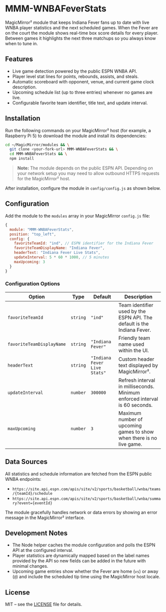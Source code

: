 # MMM-WNBAFeverStats

MagicMirror² module that keeps Indiana Fever fans up to date with live WNBA player statistics and the next scheduled games. When the Fever are on the court the module shows real-time box score details for every player. Between games it highlights the next three matchups so you always know when to tune in.

## Features

- Live game detection powered by the public ESPN WNBA API.
- Player level stat lines for points, rebounds, assists, and steals.
- Automatic scoreboard with opponent, venue, and current game clock description.
- Upcoming schedule list (up to three entries) whenever no games are live.
- Configurable favorite team identifier, title text, and update interval.

## Installation

Run the following commands on your MagicMirror² host (for example, a Raspberry Pi 5) to download the module and install its dependencies:

```bash
cd ~/MagicMirror/modules && \
  git clone <your-fork-url> MMM-WNBAFeverStats && \
  cd MMM-WNBAFeverStats && \
  npm install
```

> **Note:** The module depends on the public ESPN API. Depending on your network setup you may need to allow outbound HTTPS requests for the MagicMirror² host.

After installation, configure the module in `config/config.js` as shown below.

## Configuration

Add the module to the `modules` array in your MagicMirror `config.js` file:

```javascript
{
  module: "MMM-WNBAFeverStats",
  position: "top_left",
  config: {
    favoriteTeamId: "ind", // ESPN identifier for the Indiana Fever
    favoriteTeamDisplayName: "Indiana Fever",
    headerText: "Indiana Fever Live Stats",
    updateInterval: 5 * 60 * 1000, // 5 minutes
    maxUpcoming: 3
  }
}
```

### Configuration Options

| Option | Type | Default | Description |
| ------ | ---- | ------- | ----------- |
| `favoriteTeamId` | `string` | `"ind"` | Team identifier used by the ESPN API. The default is the Indiana Fever. |
| `favoriteTeamDisplayName` | `string` | `"Indiana Fever"` | Friendly team name used within the UI. |
| `headerText` | `string` | `"Indiana Fever Live Stats"` | Custom header text displayed by MagicMirror². |
| `updateInterval` | `number` | `300000` | Refresh interval in milliseconds. Minimum enforced interval is 60 seconds. |
| `maxUpcoming` | `number` | `3` | Maximum number of upcoming games to show when there is no live game. |

## Data Sources

All statistics and schedule information are fetched from the ESPN public WNBA endpoints:

- `https://site.api.espn.com/apis/site/v2/sports/basketball/wnba/teams/{teamId}/schedule`
- `https://site.api.espn.com/apis/site/v2/sports/basketball/wnba/summary?event={eventId}`

The module gracefully handles network or data errors by showing an error message in the MagicMirror² interface.

## Development Notes

- The Node helper caches the module configuration and polls the ESPN API at the configured interval.
- Player statistics are dynamically mapped based on the label names provided by the API so new fields can be added in the future with minimal changes.
- Upcoming game entries show whether the Fever are home (`vs`) or away (`@`) and include the scheduled tip time using the MagicMirror host locale.

## License

MIT – see the [LICENSE](LICENSE) file for details.
